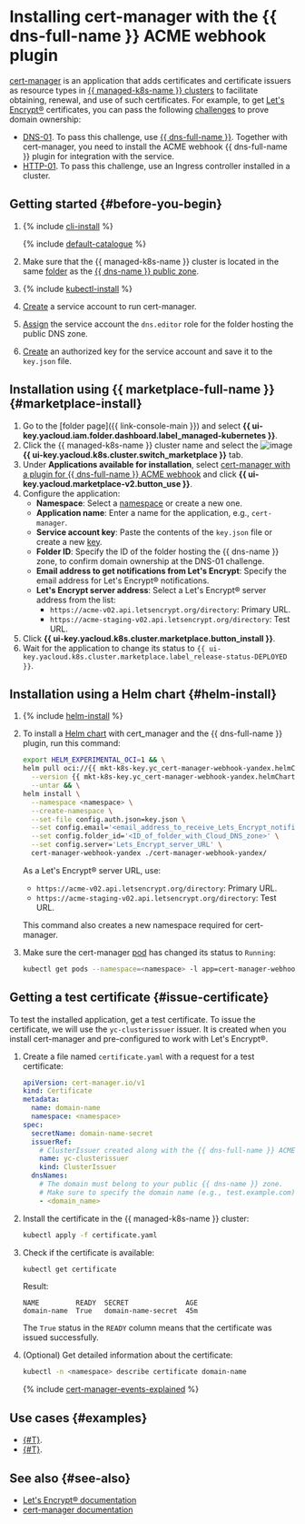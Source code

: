 # Installing cert-manager with the {{ dns-full-name }} ACME webhook plugin


[cert-manager](https://cert-manager.io) is an application that adds certificates and certificate issuers as resource types in [{{ managed-k8s-name }} clusters](../../concepts/index.md#kubernetes-cluster) to facilitate obtaining, renewal, and use of such certificates. For example, to get [Let's Encrypt®](https://letsencrypt.org/) certificates, you can pass the following [challenges](https://letsencrypt.org/docs/challenge-types/) to prove domain ownership:

* [DNS-01](https://letsencrypt.org/docs/challenge-types/#dns-01-challenge). To pass this challenge, use [{{ dns-full-name }}](../../../dns/). Together with cert-manager, you need to install the ACME webhook {{ dns-full-name }} plugin for integration with the service.
* [HTTP-01](https://letsencrypt.org/docs/challenge-types/#http-01-challenge). To pass this challenge, use an Ingress controller installed in a cluster.

## Getting started {#before-you-begin}

1. {% include [cli-install](../../../_includes/cli-install.md) %}

   {% include [default-catalogue](../../../_includes/default-catalogue.md) %}

1. Make sure that the {{ managed-k8s-name }} cluster is located in the same [folder](../../../resource-manager/concepts/resources-hierarchy.md#folder) as the [{{ dns-name }} public zone](../../../dns/concepts/dns-zone.md#public-zones).
1. {% include [kubectl-install](../../../_includes/managed-kubernetes/kubectl-install.md) %}
1. [Create](../../../iam/operations/sa/create.md) a service account to run cert-manager.
1. [Assign](../../../iam/operations/sa/assign-role-for-sa.md) the service account the `dns.editor` role for the folder hosting the public DNS zone.
1. [Create](../../../iam/operations/authorized-key/create.md) an authorized key for the service account and save it to the `key.json` file.

## Installation using {{ marketplace-full-name }} {#marketplace-install}

1. Go to the [folder page]({{ link-console-main }}) and select **{{ ui-key.yacloud.iam.folder.dashboard.label_managed-kubernetes }}**.
1. Click the {{ managed-k8s-name }} cluster name and select the ![image](../../../_assets/console-icons/shopping-cart.svg) **{{ ui-key.yacloud.k8s.cluster.switch_marketplace }}** tab.
1. Under **Applications available for installation**, select [cert-manager with a plugin for {{ dns-full-name }} ACME webhook](/marketplace/products/yc/cert-manager-webhook-yandex) and click **{{ ui-key.yacloud.marketplace-v2.button_use }}**.
1. Configure the application:
   * **Namespace**: Select a [namespace](../../concepts/index.md#namespace) or create a new one.
   * **Application name**: Enter a name for the application, e.g., `cert-manager`.
   * **Service account key**: Paste the contents of the `key.json` file or create a new [key](../../../iam/concepts/authorization/key.md).
   * **Folder ID**: Specify the ID of the folder hosting the {{ dns-name }} zone, to confirm domain ownership at the DNS-01 challenge.
   * **Email address to get notifications from Let's Encrypt**: Specify the email address for Let's Encrypt® notifications.
   * **Let's Encrypt server address**: Select a Let's Encrypt® server address from the list:
      * `https://acme-v02.api.letsencrypt.org/directory`: Primary URL.
      * `https://acme-staging-v02.api.letsencrypt.org/directory`: Test URL.
1. Click **{{ ui-key.yacloud.k8s.cluster.marketplace.button_install }}**.
1. Wait for the application to change its status to `{{ ui-key.yacloud.k8s.cluster.marketplace.label_release-status-DEPLOYED }}`.

## Installation using a Helm chart {#helm-install}

1. {% include [helm-install](../../../_includes/managed-kubernetes/helm-install.md) %}

1. To install a [Helm chart](https://helm.sh/docs/topics/charts/) with cert_manager and the {{ dns-full-name }} plugin, run this command:

   ```bash
   export HELM_EXPERIMENTAL_OCI=1 && \
   helm pull oci://{{ mkt-k8s-key.yc_cert-manager-webhook-yandex.helmChart.name }} \
     --version {{ mkt-k8s-key.yc_cert-manager-webhook-yandex.helmChart.tag }} \
     --untar && \
   helm install \
     --namespace <namespace> \
     --create-namespace \
     --set-file config.auth.json=key.json \
     --set config.email='<email_address_to_receive_Lets_Encrypt_notifications>' \
     --set config.folder_id='<ID_of_folder_with_Cloud_DNS_zone>' \
     --set config.server='Lets_Encrypt_server_URL' \
     cert-manager-webhook-yandex ./cert-manager-webhook-yandex/
   ```

   As a Let's Encrypt® server URL, use:
   * `https://acme-v02.api.letsencrypt.org/directory`: Primary URL.
   * `https://acme-staging-v02.api.letsencrypt.org/directory`: Test URL.

   This command also creates a new namespace required for cert-manager.

1. Make sure the cert-manager [pod](../../concepts/index.md#pod) has changed its status to `Running`:

   ```bash
   kubectl get pods --namespace=<namespace> -l app=cert-manager-webhook-yandex -w
   ```

## Getting a test certificate {#issue-certificate}

To test the installed application, get a test certificate. To issue the certificate, we will use the `yc-clusterissuer` issuer. It is created when you install cert-manager and pre-configured to work with Let's Encrypt®.

1. Create a file named `certificate.yaml` with a request for a test certificate:

   ```yaml
   apiVersion: cert-manager.io/v1
   kind: Certificate
   metadata:
     name: domain-name
     namespace: <namespace>
   spec:
     secretName: domain-name-secret
     issuerRef:
       # ClusterIssuer created along with the {{ dns-full-name }} ACME webhook.
       name: yc-clusterissuer
       kind: ClusterIssuer
     dnsNames:
       # The domain must belong to your public {{ dns-name }} zone.
       # Make sure to specify the domain name (e.g., test.example.com) rather than the DNS record name.
       - <domain_name>
   ```

1. Install the certificate in the {{ managed-k8s-name }} cluster:

   ```bash
   kubectl apply -f certificate.yaml
   ```

1. Check if the certificate is available:

   ```bash
   kubectl get certificate
   ```

   Result:

   ```text
   NAME         READY  SECRET              AGE
   domain-name  True   domain-name-secret  45m
   ```

   The `True` status in the `READY` column means that the certificate was issued successfully.

1. (Optional) Get detailed information about the certificate:

   ```bash
   kubectl -n <namespace> describe certificate domain-name
   ```

   {% include [cert-manager-events-explained](../../../_includes/managed-kubernetes/cert-manager-events-explained.md) %}

## Use cases {#examples}

* [{#T}](../../tutorials/dnschallenge.md).
* [{#T}](../../tutorials/ingress-cert-manager.md).

## See also {#see-also}

* [Let's Encrypt® documentation](https://letsencrypt.org/docs/client-options/)
* [cert-manager documentation](https://cert-manager.io/docs/configuration/)